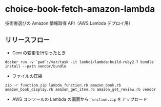 # choice-book-fetch-amazon-lambda
技術書選びの Amazon 情報取得 API（AWS Lambda デプロイ用）

## リリースフロー

- Gem の変更を行なったとき

```
docker run -v `pwd`:/var/task -it lambci/lambda:build-ruby2.7 bundle install --path vendor/bundle
```

- ファイルの圧縮

```
zip -r function.zip lambda_function.rb amazon_book.rb amazon_book_display.rb amazon_get_item.rb amazon_get_review.rb vendor
```

- AWS コンソールの Lambda の画面から `function.zip` をアップロード
